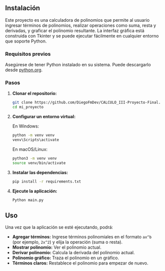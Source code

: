 ## Instalación

Este proyecto es una calculadora de polinomios que permite al usuario ingresar términos de polinomios, realizar operaciones como suma, resta y derivadas, y graficar el polinomio resultante. La interfaz gráfica está construida con Tkinter y se puede ejecutar fácilmente en cualquier entorno que soporte Python.

### Requisitos previos

Asegúrese de tener Python instalado en su sistema. Puede descargarlo desde [python.org](https://www.python.org/downloads/).

### Pasos

1. **Clonar el repositorio:**

    ```bash
    git clone https://github.com/DiegoFmDev/CALCULO_III-Proyecto-Final.git
    cd mi_proyecto
    ```

2. **Configurar un entorno virtual:**

    En Windows:

    ```bash
    python -m venv venv
    venv\Scripts\activate
    ```

    En macOS/Linux:

    ```bash
    python3 -m venv venv
    source venv/bin/activate
    ```

3. **Instalar las dependencias:**

    ```bash
    pip install -r requirements.txt
    ```

4. **Ejecute la aplicación:**

    ```bash
    Python main.py
    ```

## Uso

Una vez que la aplicación se esté ejecutando, podrá:

- **Agregar términos:** Ingrese términos polinomiales en el formato `ax^b` (por ejemplo, `2x^2`) y elija la operación (suma o resta).
- **Mostrar polinomio:** Ver el polinomio actual.
- **Derivar polinomio:** Calcula la derivada del polinomio actual.
- **Polinomio gráfico:** Traza el polinomio en un gráfico.
- **Términos claros:** Restablece el polinomio para empezar de nuevo.

